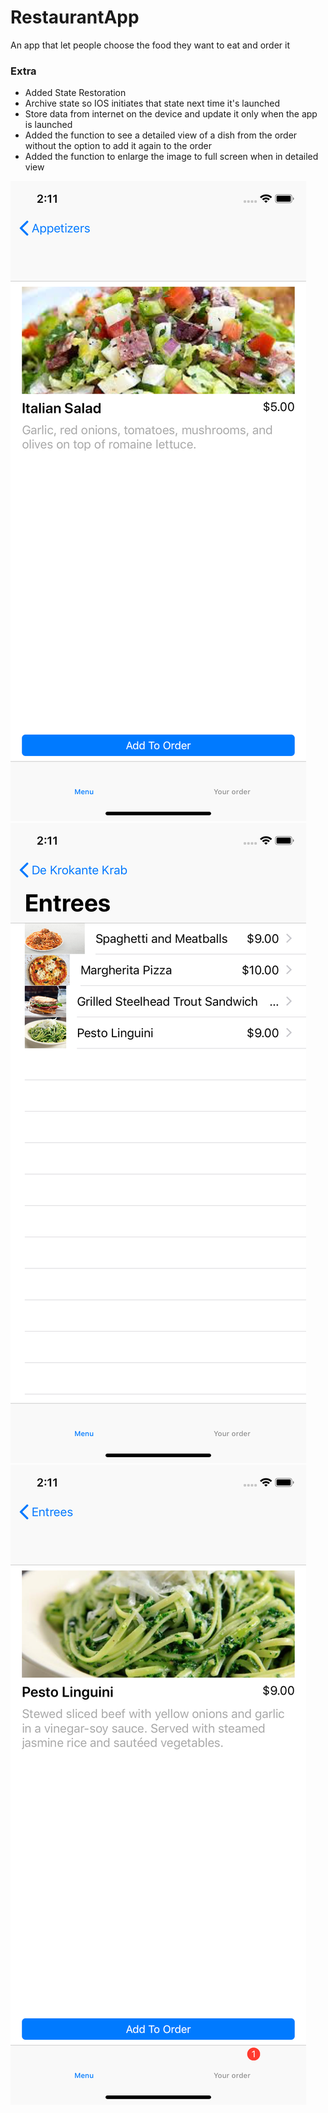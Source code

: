 # RestaurantApp
An app that let people choose the food they want to eat and order it

### Extra
- Added State Restoration
- Archive state so IOS initiates that state next time it's launched
- Store data from internet on the device and update it only when the app is launched
- Added the function to see a detailed view of a dish from the order without the option to add it again to the order
- Added the function to enlarge the image to full screen when in detailed view

![product view](product.png)
![list of products](products.png)
![added to order list](added.png)
